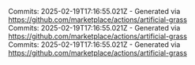 Commits: 2025-02-19T17:16:55.021Z - Generated via https://github.com/marketplace/actions/artificial-grass
<br>
Commits: 2025-02-19T17:16:55.021Z - Generated via https://github.com/marketplace/actions/artificial-grass
<br>
Commits: 2025-02-19T17:16:55.021Z - Generated via https://github.com/marketplace/actions/artificial-grass
<br>
